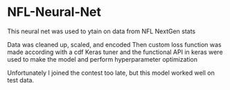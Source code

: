 # NFL-Neural-Net

This neural net was used to ytain on data from NFL NextGen stats

Data was cleaned up, scaled, and encoded
Then custom loss function was made according with a cdf
Keras tuner and the functional API in keras were used to make the model
and perform hyperparameter optimization

Unfortunately I joined the contest too late, but this model worked well on test data.
